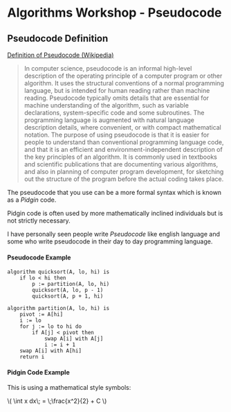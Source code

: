# Algorithms Workshop - Pseudocode

## Pseudocode Definition

[Definition of Pseudocode (Wikipedia)](https://en.wikipedia.org/wiki/Pseudocode)

> In computer science, pseudocode is an informal high-level description of the operating principle of a computer program or other algorithm. It uses the structural conventions of a normal programming language, but is intended for human reading rather than machine reading. Pseudocode typically omits details that are essential for machine understanding of the algorithm, such as variable declarations, system-specific code and some subroutines. The programming language is augmented with natural language description details, where convenient, or with compact mathematical notation. The purpose of using pseudocode is that it is easier for people to understand than conventional programming language code, and that it is an efficient and environment-independent description of the key principles of an algorithm. It is commonly used in textbooks and scientific publications that are documenting various algorithms, and also in planning of computer program development, for sketching out the structure of the program before the actual coding takes place.

The pseudocode that you use can be a more formal syntax which is known as a *Pidgin* code.

Pidgin code is often used by more mathematically inclined individuals but is not strictly necessary.

I have personally seen people write *Pseudocode* like english language and some who write pseudocode in their day to day programming language.

#### Pseudocode Example

```
algorithm quicksort(A, lo, hi) is
    if lo < hi then
        p := partition(A, lo, hi)
        quicksort(A, lo, p - 1)
        quicksort(A, p + 1, hi)

algorithm partition(A, lo, hi) is
    pivot := A[hi]
    i := lo
    for j := lo to hi do
        if A[j] < pivot then
            swap A[i] with A[j]
            i := i + 1
    swap A[i] with A[hi]
    return i
```

#### Pidgin Code Example

This is using a mathematical style symbols:

\\( \int x dx\\; = \\;\frac{x^2}{2} + C \\)